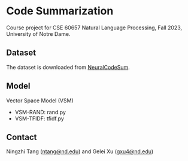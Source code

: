 # Code Summarization

Course project for CSE 60657 Natural Language Processing, Fall 2023, University of Notre Dame.

## Dataset

The dataset is downloaded from [NeuralCodeSum](https://github.com/wasiahmad/NeuralCodeSum).

## Model

Vector Space Model (VSM)

- VSM-RAND: rand.py
- VSM-TFIDF: tfidf.py

## Contact

Ningzhi Tang (ntang@nd.edu) and Gelei Xu (gxu4@nd.edu)